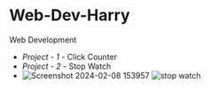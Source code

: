 # Web-Dev-Harry
Web Development
- *Project - 1* - Click Counter
- *Project - 2* - Stop Watch
- ![Screenshot 2024-02-08 153957](https://github.com/shubhamdsk/Web-Dev-Harry/assets/87111500/4071e717-dc15-41ba-86fb-75e7aa692075)  ![stop watch](https://github.com/shubhamdsk/Web-Dev-Harry/assets/87111500/10d2bd09-8269-4a3a-a2bf-272277d2e72c)





